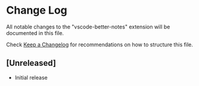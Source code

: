 # Change Log

All notable changes to the "vscode-better-notes" extension will be documented in this file.

Check [Keep a Changelog](http://keepachangelog.com/) for recommendations on how to structure this file.

## [Unreleased]

- Initial release